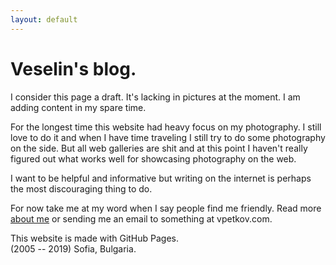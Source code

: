```yaml
---
layout: default
---
```



Veselin's blog.
===============

I consider this page a draft. It's lacking in pictures at the moment. I am adding content in my spare time.

For the longest time this website had heavy focus on my photography. I still love to do it and when I have time traveling I still try to do some photography on the side. But all web galleries are shit and at this point I haven't really figured out what works well for showcasing photography on the web.

I want to be helpful and informative but writing on the internet is perhaps the most discouraging thing to do.

For now take me at my word when I say people find me friendly. Read more [about me](/about) or sending me an email to something at vpetkov.com.

This website is made with GitHub Pages.  
(2005 -- 2019) Sofia, Bulgaria.
